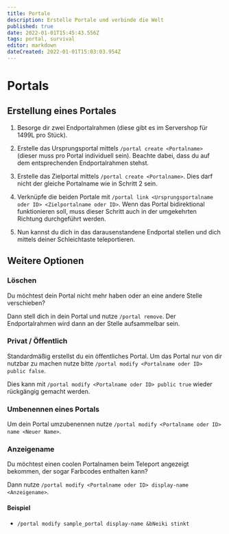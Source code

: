 ```yaml
---
title: Portale
description: Erstelle Portale und verbinde die Welt
published: true
date: 2022-01-01T15:45:43.556Z
tags: portal, survival
editor: markdown
dateCreated: 2022-01-01T15:03:03.954Z
---
```


# Portals

## Erstellung eines Portales

1. Besorge dir zwei Endportalrahmen (diese gibt es im Servershop für 1499L pro Stück).

2. Erstelle das Ursprungsportal mittels `/portal create <Portalname>` (dieser muss pro Portal individuell sein). Beachte dabei, dass du auf dem entsprechenden Endportalrahmen stehst.

3. Erstelle das Zielportal mittels `/portal create <Portalname>`. Dies darf nicht der gleiche Portalname wie in Schritt 2 sein.

4. Verknüpfe die beiden Portale mit `/portal link <Ursprungsportalname oder ID> <Zielportalname oder ID>`. Wenn das Portal bidirektional funktionieren soll, muss dieser Schritt auch in der umgekehrten Richtung durchgeführt werden.

5. Nun kannst du dich in das darausenstandene Endportal stellen und dich mittels deiner Schleichtaste teleportieren.

## Weitere Optionen

### Löschen

Du möchtest dein Portal nicht mehr haben oder an eine andere Stelle verschieben?

Dann stell dich in dein Portal und nutze `/portal remove`. Der Endportalrahmen wird dann an der Stelle aufsammelbar sein.

### Privat / Öffentlich

Standardmäßig erstellst du ein öffentliches Portal. Um das Portal nur von dir nutzbar zu machen nutze bitte `/portal modify <Portalname oder ID> public false`.

Dies kann mit `/portal modify <Portalname oder ID> public true` wieder rückgängig gemacht werden.

### Umbenennen eines Portals

Um dein Portal umzubenennen nutze `/portal modify <Portalname oder ID> name <Neuer Name>`.

### Anzeigename

Du möchtest einen coolen Portalnamen beim Teleport angezeigt bekommen, der sogar Farbcodes enthalten kann?

Dann nutze `/portal modify <Portalname oder ID> display-name <Anzeigename>`.

#### Beispiel

- `/portal modify sample_portal display-name &bNeiki stinkt`

